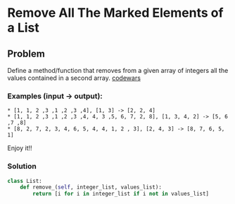 # Remove All The Marked Elements of a List

## Problem

Define a method/function that removes from a given array of integers all the values contained in a second array.
 [codewars](https://www.codewars.com/kata/563089b9b7be03472d00002b/train/python)
### Examples (input -> output):
```
* [1, 1, 2 ,3 ,1 ,2 ,3 ,4], [1, 3] -> [2, 2, 4]
* [1, 1, 2 ,3 ,1 ,2 ,3 ,4, 4, 3 ,5, 6, 7, 2, 8], [1, 3, 4, 2] -> [5, 6 ,7 ,8]
* [8, 2, 7, 2, 3, 4, 6, 5, 4, 4, 1, 2 , 3], [2, 4, 3] -> [8, 7, 6, 5, 1]
```
Enjoy it!!

### Solution
```python
class List:
    def remove_(self, integer_list, values_list):
        return [i for i in integer_list if i not in values_list]
```
